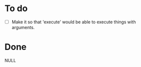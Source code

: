 # To do
- [ ] Make it so that 'execute' would be able to execute things with arguments.

# Done
NULL
